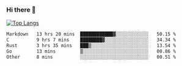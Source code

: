 ### Hi there 👋

<!--
**3Xpl0it3r/3Xpl0it3r** is a ✨ _special_ ✨ repository because its `README.md` (this file) appears on your GitHub profile.

Here are some ideas to get you started:

- 🔭 I’m currently working on ...
- 🌱 I’m currently learning ...
- 👯 I’m looking to collaborate on ...
- 🤔 I’m looking for help with ...
- 💬 Ask me about ...
- 📫 How to reach me: ...
- 😄 Pronouns: ...
- ⚡ Fun fact: ...
-->


[![Top Langs](https://github-readme-stats.vercel.app/api/top-langs/?username=3Xpl0it3r&layout=compact)](https://github.com/3Xpl0it3r/3Xpl0it3r)

<!--START_SECTION:waka-->

```txt
Markdown   13 hrs 20 mins  ████████████▓░░░░░░░░░░░░   50.15 %
C          9 hrs 7 mins    ████████▓░░░░░░░░░░░░░░░░   34.34 %
Rust       3 hrs 35 mins   ███▒░░░░░░░░░░░░░░░░░░░░░   13.54 %
Go         13 mins         ▒░░░░░░░░░░░░░░░░░░░░░░░░   00.86 %
Other      8 mins          ░░░░░░░░░░░░░░░░░░░░░░░░░   00.51 %
```

<!--END_SECTION:waka-->
